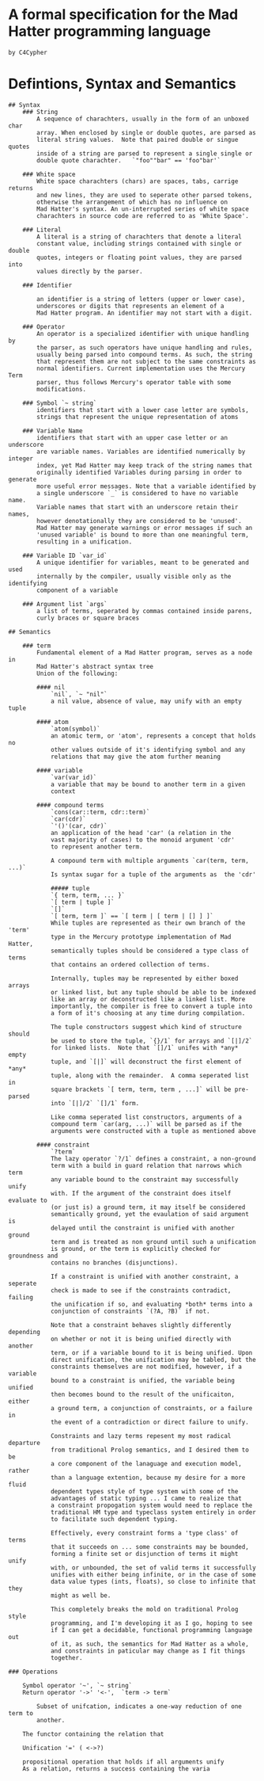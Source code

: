 # A formal specification for the Mad Hatter programming language 
	by C4Cypher
# Defintions, Syntax and Semantics
	## Syntax
		### String
			A sequence of charachters, usually in the form of an unboxed char 
			array. When enclosed by single or double quotes, are parsed as
			literal string values.  Note that paired double or singue quotes
			inside of a string are parsed to represent a single single or 
			double quote charachter.   `"foo""bar" == 'foo"bar'`
			
		### White space
			White space charachters (chars) are spaces, tabs, carrige returns 
			and new lines, they are used to seperate other parsed tokens,
			otherwise the arrangement of which has no influence on 
			Mad Hatter's syntax. An un-interrupted series of white space
			charachters in source code are referred to as 'White Space'.
			
		### Literal
			A literal is a string of charachters that denote a literal 
			constant value, including strings contained with single or double
			quotes, integers or floating point values, they are parsed into
			values directly by the parser.
			
		### Identifier
		
			an identifier is a string of letters (upper or lower case), 
			underscores or digits that represents an element of a
			Mad Hatter program. An identifier may not start with a digit.
			
		### Operator
			An operator is a specialized identifier with unique handling by
			the parser, as such operators have unique handling and rules, 
			usually being parsed into compound terms. As such, the string
			that represent them are not subject to the same constraints as
			normal identifiers. Current implementation uses the Mercury Term 
			parser, thus follows Mercury's operator table with some 
			modifications.
			
		### Symbol `~ string`
			identifiers that start with a lower case letter are symbols, 
			strings	that represent the unique representation of atoms
			
		### Variable Name
			identifiers that start with an upper case letter or an underscore 
			are variable names. Variables are identified numerically by integer
			index, yet Mad Hatter may keep track of the string names that
			originally identified Variables during parsing in order to generate
			more useful error messages. Note that a variable identified by
			a single underscore `_` is considered to have no variable name.
			Variable names that start with an underscore retain their names,
			however denotationally they are considered to be 'unused'.
			Mad Hatter may generate warnings or error messages if such an
			'unused variable' is bound to more than one meaningful term,
			resulting in a unification.
			
		### Variable ID `var_id`
			A unique identifier for variables, meant to be generated and used
			internally by the compiler, usually visible only as the identifying
			component of a variable
			
		### Argument list `args`
			a list of terms, seperated by commas contained inside parens,
			curly braces or square braces
			
	## Semantics
	
		### term
			Fundamental element of a Mad Hatter program, serves as a node in 
			Mad Hatter's abstract syntax tree
			Union of the following:
			
			#### nil
				`nil`, `~ "nil"`	
				a nil value, absence of value, may unify with an empty tuple
				
			#### atom
				`atom(symbol)`
				an atomic term, or 'atom', represents a concept that holds no 
				other values outside of it's identifying symbol and any 
				relations that may give the atom further meaning
				
			#### variable
				`var(var_id)`
				a variable that may be bound to another term in a given
				context
				
			#### compound terms
				`cons(car::term, cdr::term)`
				`car(cdr)`
				`'()'(car, cdr)`
				an application of the head 'car' (a relation in the
				vast majority of cases) to the monoid argument 'cdr'
				to represent another term.
				
				A compound term with multiple arguments `car(term, term, ...)`
				Is syntax sugar for a tuple of the arguments as  the 'cdr'
				
				##### tuple
				`{ term, term, ... }` 
				`[ term | tuple ]`
				`[]`
				`[ term, term ]` == `[ term | [ term | [] ] ]`
				While tuples are represented as their own branch of the 'term'
				type in the Mercury prototype implementation of Mad Hatter,
				semantically tuples should be considered a type class of terms 
				that contains an ordered collection of terms.  
				
				Internally, tuples may be represented by either boxed arrays
				or linked list, but any tuple should be able to be indexed 
				like an array or deconstructed like a linked list. More
				importantly, the compiler is free to convert a tuple into
				a form of it's choosing at any time during compilation.
				
				The tuple constructors suggest which kind of structure should
				be used to store the tuple, `{}/1` for arrays and `[|]/2`  
				for linked lists.  Note that `[]/1` unifes with *any* empty
				tuple, and `[|]` will deconstruct the first element of *any*
				tuple, along with the remainder.  A comma seperated list in
				square brackets `[ term, term, term , ...]` will be pre-parsed
				into `[|]/2` `[]/1` form.
				
				Like comma seperated list constructors, arguments of a 
				compound term `car(arg, ...)` will be parsed as if the
				arguments were constructed with a tuple as mentioned above
				
			#### constraint
				`?term`
				The lazy operator `?/1` defines a constraint, a non-ground
				term with a build in guard relation that narrows which term
				any variable bound to the constraint may successfully unify 
				with. If the argument of the constraint does itself evaluate to
				(or just is) a ground term, it may itself be considered 
				semantically ground, yet the evaulation of said argument is
				delayed until the constraint is unified with another ground
				term and is treated as non ground until such a unification
				is ground, or the term is explicitly checked for groundness and
				contains no branches (disjunctions).
				
				If a constraint is unified with another constraint, a seperate
				check is made to see if the constraints contradict, failing
				the unification if so, and evaluating *both* terms into a
				conjunction of constraints `(?A, ?B)` if not.
				
				Note that a constraint behaves slightly differently depending
				on whether or not it is being unified directly with another
				term, or if a variable bound to it is being unified. Upon
				direct unification, the unification may be tabled, but the
				constraints themselves are not modified, however, if a variable
				bound to a constraint is unified, the variable being unified
				then becomes bound to the result of the unificaiton, either
				a ground term, a conjunction of constraints, or a failure in
				the event of a contradiction or direct failure to unify.
				
				Constraints and lazy terms repesent my most radical departure
				from traditional Prolog semantics, and I desired them to be
				a core component of the lanaguage and execution model, rather
				than a language extention, because my desire for a more fluid
				dependent types style of type system with some of the
				advantages of static typing ... I came to realize that
				a constraint propogation system would need to replace the
				traditional HM type and typeclass system entirely in order
				to facilitate such dependent typing.
				
				Effectively, every constraint forms a 'type class' of terms
				that it succeeds on ... some constraints may be bounded,
				forming a finite set or disjunction of terms it might unify
				with, or unbounded, the set of valid terms it successfully
				unifies with either being infinite, or in the case of some
				data value types (ints, floats), so close to infinite that they
				might as well be.
				
				This completely breaks the mold on traditional Prolog style
				programming, and I'm developing it as I go, hoping to see
				if I can get a decidable, functional programming language out
				of it, as such, the semantics for Mad Hatter as a whole, 
				and constraints in paticular may change as I fit things
				together.
				
	### Operations
	
		Symbol operator '~', `~ string`
		Return operator '->' '<-',  `term -> term`
		
			Subset of unifcation, indicates a one-way reduction of one term to
			another.
		
		The functor containing the relation that 
		
		Unification '=' ( <->?)
		
		propositional operation that holds if all arguments unify
		As a relation, returns a success containing the varia